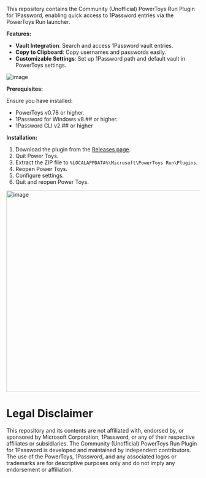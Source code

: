 This repository contains the Community (Unofficial) PowerToys Run Plugin for 1Password, enabling quick access to 1Password entries via the PowerToys Run launcher.

**Features:**

- **Vault Integration**: Search and access 1Password vault entries.
- **Copy to Clipboard**: Copy usernames and passwords easily.
- **Customizable Settings**: Set up 1Password path and default vault in PowerToys settings.

![image](https://github.com/KairuDeibisu/PowerToysRunPlugin1Password/assets/34011041/3ddd04fd-a291-4ee7-a001-64d781595743)


**Prerequisites:**

Ensure you have installed:
- PowerToys v0.78 or higher.
- 1Password for Windows v8.## or higher.
- 1Password CLI v2.## or higher

**Installation:**

1. Download the plugin from the [Releases page](https://github.com/KairuDeibisu/PowerToysRunPlugin1Password/releases).
2. Quit Power Toys.
3. Extract the ZIP file to `%LOCALAPPDATA%\Microsoft\PowerToys Run\Plugins`.
4. Reopen Power Toys.
5. Configure settings.
6. Quit and reopen Power Toys.

<img width="526" alt="image" src="https://github.com/KairuDeibisu/PowerToysRunPlugin1Password/assets/34011041/f41391e6-4037-40dd-beeb-c3e5a149620a">

# Legal Disclaimer

This repository and its contents are not affiliated with, endorsed by, or sponsored by Microsoft Corporation, 1Password, or any of their respective affiliates or subsidiaries. The Community (Unofficial) PowerToys Run Plugin for 1Password is developed and maintained by independent contributors. The use of the PowerToys, 1Password, and any associated logos or trademarks are for descriptive purposes only and do not imply any endorsement or affiliation.
